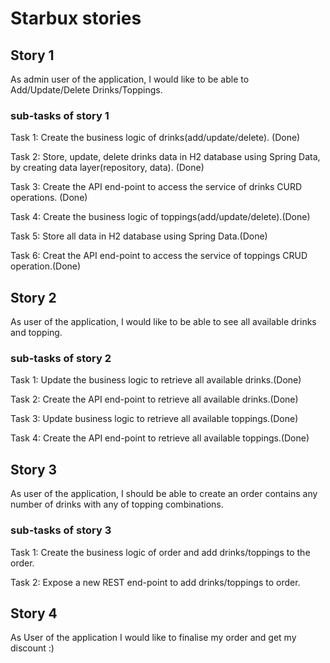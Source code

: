 # Starbux stories

## Story 1
As admin user of the application, I would like to be able to Add/Update/Delete Drinks/Toppings.

### sub-tasks of story 1
Task 1: Create the business logic of drinks(add/update/delete). (Done)

Task 2: Store, update, delete drinks data in H2 database using Spring Data, by creating data layer(repository, data). (Done)

Task 3: Create the API end-point to access the service of drinks CURD operations. (Done)

Task 4: Create the business logic of toppings(add/update/delete).(Done)

Task 5: Store all data in H2 database using Spring Data.(Done)

Task 6: Creat the API end-point to access the service of toppings CRUD operation.(Done)


## Story 2
As user of the application, I would like to be able to see all available drinks and topping.

### sub-tasks of story 2
Task 1: Update the business logic to retrieve all available drinks.(Done)

Task 2: Create the API end-point to retrieve all available drinks.(Done)

Task 3: Update business logic to retrieve all available toppings.(Done)

Task 4: Create the API end-point to retrieve all available toppings.(Done)


## Story 3
As user of the application, I should be able to create an order contains any number of drinks with any of topping
combinations.

### sub-tasks of story 3
Task 1: Create the business logic of order and add drinks/toppings to the order.

Task 2: Expose a new REST end-point to add drinks/toppings to order.


## Story 4
As User of the application I would like to finalise my order and get my discount :)

